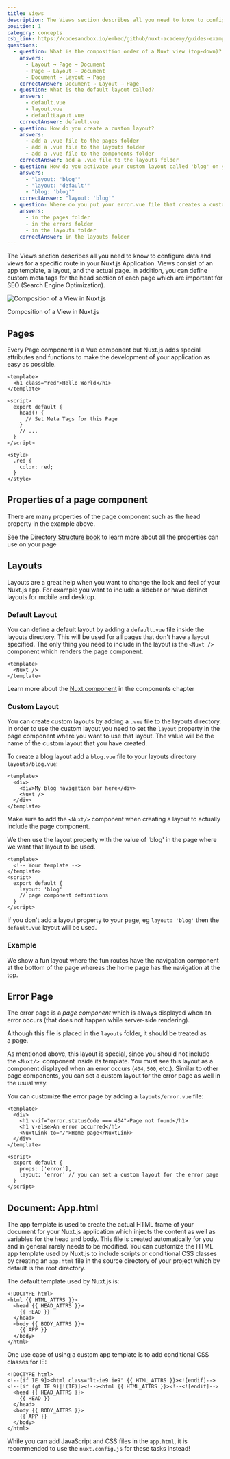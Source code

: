 ```yaml
---
title: Views
description: The Views section describes all you need to know to configure data and views for a specific route in your Nuxt.js Application. Views consist of an app template, a layout, and the actual page.
position: 1
category: concepts
csb_link: https://codesandbox.io/embed/github/nuxt-academy/guides-examples/tree/master/02_concepts/01_views?fontsize=14&hidenavigation=1&theme=dark
questions:
  - question: What is the composition order of a Nuxt view (top-down)?
    answers:
      - Layout → Page → Document
      - Page → Layout → Document
      - Document → Layout → Page
    correctAnswer: Document → Layout → Page
  - question: What is the default layout called?
    answers:
      - default.vue
      - layout.vue
      - defaultLayout.vue
    correctAnswer: default.vue
  - question: How do you create a custom layout?
    answers:
      - add a .vue file to the pages folder
      - add a .vue file to the layouts folder
      - add a .vue file to the components folder
    correctAnswer: add a .vue file to the layouts folder
  - question: How do you activate your custom layout called 'blog' on your page?
    answers:
      - "layout: 'blog'"
      - "layout: 'default'"
      - "blog: 'blog'"
    correctAnswer: "layout: 'blog'"
  - question: Where do you put your error.vue file that creates a customized error page
    answers:
      - in the pages folder
      - in the errors folder
      - in the layouts folder
    correctAnswer: in the layouts folder
---
```


The Views section describes all you need to know to configure data and views for a specific route in your Nuxt.js Application. Views consist of an app template, a layout, and the actual page. In addition, you can define custom meta tags for the head section of each page which are important for SEO (Search Engine Optimization).

![Composition of a View in Nuxt.js](/guides/views.png)

Composition of a View in Nuxt.js

## Pages

Every Page component is a Vue component but Nuxt.js adds special attributes and functions to make the development of your application as easy as possible.

```html{}[pages/index.vue]
<template>
  <h1 class="red">Hello World</h1>
</template>

<script>
  export default {
    head() {
      // Set Meta Tags for this Page
    }
    // ...
  }
</script>

<style>
  .red {
    color: red;
  }
</style>
```

## Properties of a page component

There are many properties of the page component such as the head property in the example above.

<base-alert type="next">

See the [Directory Structure book](/guides/directory-structure/nuxt) to learn more about all the properties can use on your page

</base-alert>

## Layouts

Layouts are a great help when you want to change the look and feel of your Nuxt.js app. For example you want to include a sidebar or have distinct layouts for mobile and desktop.

### Default Layout

You can define a default layout by adding a `default.vue` file inside the layouts directory. This will be used for all pages that don't have a layout specified. The only thing you need to include in the layout is the `<Nuxt />` component which renders the page component.

```html{}[layouts/default.vue]
<template>
  <Nuxt />
</template>
```

<base-alert type="next">

Learn more about the [Nuxt component](/guides/features/nuxt-components) in the components chapter

</base-alert>

### Custom Layout

You can create custom layouts by adding a `.vue` file to the layouts directory. In order to use the custom layout you need to set the `layout` property in the page component where you want to use that layout. The value will be the name of the custom layout that you have created.

To create a blog layout add a `blog.vue` file to your layouts directory `layouts/blog.vue`:

```html{}[layouts/blog.vue]
<template>
  <div>
    <div>My blog navigation bar here</div>
    <Nuxt />
  </div>
</template>
```

<base-alert>

Make sure to add the `<Nuxt/>` component when creating a layout to actually include the page component.

</base-alert>

We then use the layout property with the value of 'blog' in the page where we want that layout to be used.

```html{}[pages/posts.vue]
<template>
  <!-- Your template -->
</template>
<script>
  export default {
    layout: 'blog'
    // page component definitions
  }
</script>
```

<base-alert type="info">

If you don't add a layout property to your page, eg `layout: 'blog'` then the `default.vue` layout will be used.

</base-alert>

### Example

<example-intro></example-intro>

We show a fun layout where the fun routes have the navigation component at the bottom of the page whereas the home page has the navigation at the top.

<app-modal>
  <code-sandbox  :src="csb_link"></code-sandbox>
</app-modal>

## Error Page

The error page is a *page component* which is always displayed when an error occurs (that does not happen while server-side rendering).

<base-alert>

Although this file is placed in the `layouts` folder, it should be treated as a page.

</base-alert>

As mentioned above, this layout is special, since you should not include the `<Nuxt/>`  component inside its template. You must see this layout as a component displayed when an error occurs (`404`, `500`, etc.). Similar to other page components, you can set a custom layout for the error page as well in the usual way.

You can customize the error page by adding a `layouts/error.vue` file:

```html{}[layouts/error.vue]
<template>
  <div>
    <h1 v-if="error.statusCode === 404">Page not found</h1>
    <h1 v-else>An error occurred</h1>
    <NuxtLink to="/">Home page</NuxtLink>
  </div>
</template>

<script>
  export default {
    props: ['error'],
    layout: 'error' // you can set a custom layout for the error page
  }
</script>
```

## Document: App.html

The app template is used to create the actual HTML frame of your document for your Nuxt.js application which injects the content as well as variables for the head and body. This file is created automatically for you and in general rarely needs to be modified. You can customize the HTML app template used by Nuxt.js to include scripts or conditional CSS classes by creating an `app.html` file in the source directory of your project which by default is the root directory.

The default template used by Nuxt.js is:

```html{}[app.html]
<!DOCTYPE html>
<html {{ HTML_ATTRS }}>
  <head {{ HEAD_ATTRS }}>
    {{ HEAD }}
  </head>
  <body {{ BODY_ATTRS }}>
    {{ APP }}
  </body>
</html>
```

One use case of using a custom app template is to add conditional CSS classes for IE:

```html{}[app.html]
<!DOCTYPE html>
<!--[if IE 9]><html class="lt-ie9 ie9" {{ HTML_ATTRS }}><![endif]-->
<!--[if (gt IE 9)|!(IE)]><!--><html {{ HTML_ATTRS }}><!--<![endif]-->
  <head {{ HEAD_ATTRS }}>
    {{ HEAD }}
  </head>
  <body {{ BODY_ATTRS }}>
    {{ APP }}
  </body>
</html>
```

<base-alert type="info">

While you can add JavaScript and CSS files in the `app.html`, it is recommended to use the `nuxt.config.js` for these tasks instead!

</base-alert>

<quiz :questions="questions"></quiz>
